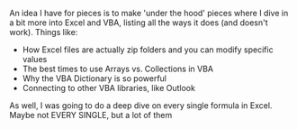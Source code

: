 An idea I have for pieces is to make 'under the hood' pieces where I dive in a bit more into Excel and VBA, listing all the ways it does (and doesn't work). Things like:

- How Excel files are actually zip folders and you can modify specific values
- The best times to use Arrays vs. Collections in VBA
- Why the VBA Dictionary is so powerful
- Connecting to other VBA libraries, like Outlook

As well, I was going to do a deep dive on every single formula in Excel. Maybe not EVERY SINGLE, but a lot of them
